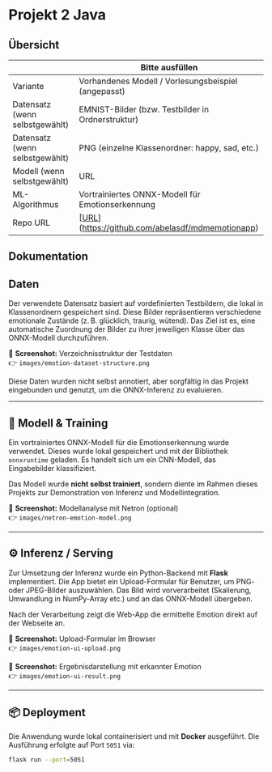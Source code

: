﻿# Projekt 2 Java

## Übersicht

| | Bitte ausfüllen |
| -------- | ------- |
| Variante | Vorhandenes Modell / Vorlesungsbeispiel (angepasst)  |
| Datensatz (wenn selbstgewählt) | EMNIST-Bilder (bzw. Testbilder in Ordnerstruktur)|
| Datensatz (wenn selbstgewählt) | PNG (einzelne Klassenordner: happy, sad, etc.) |
| Modell (wenn selbstgewählt) | URL |
| ML-Algorithmus |  Vortrainiertes ONNX-Modell für Emotionserkennung |
| Repo URL | [[URL](https://github.com/abelasdf/emotion-app)](https://github.com/abelasdf/mdmemotionapp) |


## Dokumentation

## Daten

Der verwendete Datensatz basiert auf vordefinierten Testbildern, die lokal in Klassenordnern gespeichert sind. Diese Bilder repräsentieren verschiedene emotionale Zustände (z. B. glücklich, traurig, wütend). Das Ziel ist es, eine automatische Zuordnung der Bilder zu ihrer jeweiligen Klasse über das ONNX-Modell durchzuführen.

📸 **Screenshot:** Verzeichnisstruktur der Testdaten  
👉 `images/emotion-dataset-structure.png`

Diese Daten wurden nicht selbst annotiert, aber sorgfältig in das Projekt eingebunden und genutzt, um die ONNX-Inferenz zu evaluieren.

---

## 🧠 Modell & Training

Ein vortrainiertes ONNX-Modell für die Emotionserkennung wurde verwendet. Dieses wurde lokal gespeichert und mit der Bibliothek `onnxruntime` geladen. Es handelt sich um ein CNN-Modell, das Eingabebilder klassifiziert.

Das Modell wurde **nicht selbst trainiert**, sondern diente im Rahmen dieses Projekts zur Demonstration von Inferenz und Modellintegration.

📸 **Screenshot:** Modellanalyse mit Netron (optional)  
👉 `images/netron-emotion-model.png`

---

## ⚙️ Inferenz / Serving

Zur Umsetzung der Inferenz wurde ein Python-Backend mit **Flask** implementiert. Die App bietet ein Upload-Formular für Benutzer, um PNG- oder JPEG-Bilder auszuwählen. Das Bild wird vorverarbeitet (Skalierung, Umwandlung in NumPy-Array etc.) und an das ONNX-Modell übergeben.

Nach der Verarbeitung zeigt die Web-App die ermittelte Emotion direkt auf der Webseite an.

📸 **Screenshot:** Upload-Formular im Browser  
👉 `images/emotion-ui-upload.png`

📸 **Screenshot:** Ergebnisdarstellung mit erkannter Emotion  
👉 `images/emotion-ui-result.png`

---

## 📦 Deployment

Die Anwendung wurde lokal containerisiert und mit **Docker** ausgeführt. Die Ausführung erfolgte auf Port `5051` via:

```bash
flask run --port=5051
